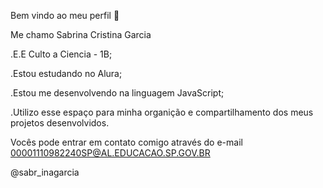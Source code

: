 Bem vindo ao meu perfil 👅

Me chamo Sabrina Cristina Garcia 

.E.E Culto a Ciencia - 1B;

.Estou estudando no Alura;

.Estou me desenvolvendo na linguagem JavaScript;

.Utilizo esse espaço para minha organição e compartilhamento dos meus projetos desenvolvidos.


Vocês pode entrar em contato comigo através do e-mail
00001110982240SP@AL.EDUCACAO.SP.GOV.BR

@sabr_inagarcia





